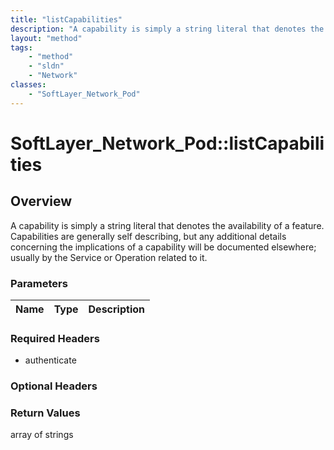 ```yaml
---
title: "listCapabilities"
description: "A capability is simply a string literal that denotes the availability of a feature. Capabilities are generally self desc... "
layout: "method"
tags:
    - "method"
    - "sldn"
    - "Network"
classes:
    - "SoftLayer_Network_Pod"
---
```

# SoftLayer_Network_Pod::listCapabilities
## Overview 
A capability is simply a string literal that denotes the availability of a feature. Capabilities are generally self describing, but any additional details concerning the implications of a capability will be documented elsewhere; usually by the Service or Operation related to it. 

### Parameters 
|Name | Type | Description |
| --- | --- | --- |


### Required Headers
* authenticate

### Optional Headers

### Return Values
array of strings

